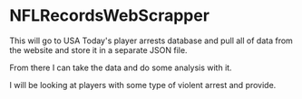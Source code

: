 # NFLRecordsWebScrapper
This will go to USA Today's player arrests database and pull all of data from the website and store it in a separate JSON file.

From there I can take the data and do some analysis with it.

I will be looking at players with some type of violent arrest and provide.
